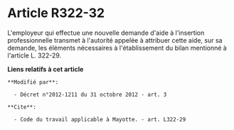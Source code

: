 # Article R322-32

L'employeur qui effectue une nouvelle demande d'aide à l'insertion professionnelle transmet à l'autorité appelée à attribuer
cette aide, sur sa demande, les éléments nécessaires à l'établissement du bilan mentionné à l'article L. 322-29.

**Liens relatifs à cet article**

	**Modifié par**:

	  - Décret n°2012-1211 du 31 octobre 2012 - art. 3

	**Cite**:

	  - Code du travail applicable à Mayotte. - art. L322-29
